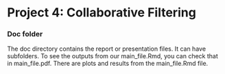 # Project 4: Collaborative Filtering

### Doc folder

The doc directory contains the report or presentation files. It can have subfolders.
To see the outputs from our main_file.Rmd, you can check that in main_file.pdf. There are plots and results from the main_file.Rmd file.  
